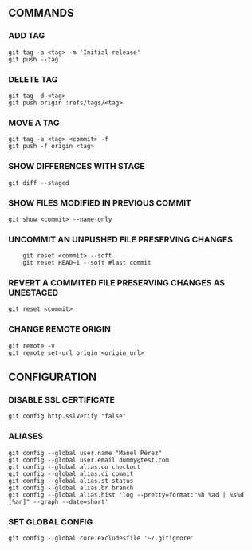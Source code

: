 ## COMMANDS

### ADD TAG
	git tag -a <tag> -m 'Initial release'
	git push --tag

### DELETE TAG
	git tag -d <tag>
	git push origin :refs/tags/<tag>

### MOVE A TAG
	git tag -a <tag> <commit> -f
	git push -f origin <tag>
	
### SHOW DIFFERENCES WITH STAGE
	git diff --staged

### SHOW FILES MODIFIED IN PREVIOUS COMMIT
	git show <commit> --name-only

### UNCOMMIT AN UNPUSHED FILE PRESERVING CHANGES
        git reset <commit> --soft
        git reset HEAD~1 --soft #last commit

### REVERT A COMMITED FILE PRESERVING CHANGES AS UNESTAGED
	git reset <commit>

### CHANGE REMOTE ORIGIN
	git remote -v
	git remote set-url origin <origin_url>

## CONFIGURATION

### DISABLE SSL CERTIFICATE
	git config http.sslVerify "false"

### ALIASES
	git config --global user.name "Manel Pérez"
	git config --global user.email dummy@test.com
	git config --global alias.co checkout
	git config --global alias.ci commit
	git config --global alias.st status
	git config --global alias.br branch
	git config --global alias.hist 'log --pretty=format:"%h %ad | %s%d [%an]" --graph --date=short'
	
### SET GLOBAL CONFIG
	git config --global core.excludesfile '~/.gitignore'
